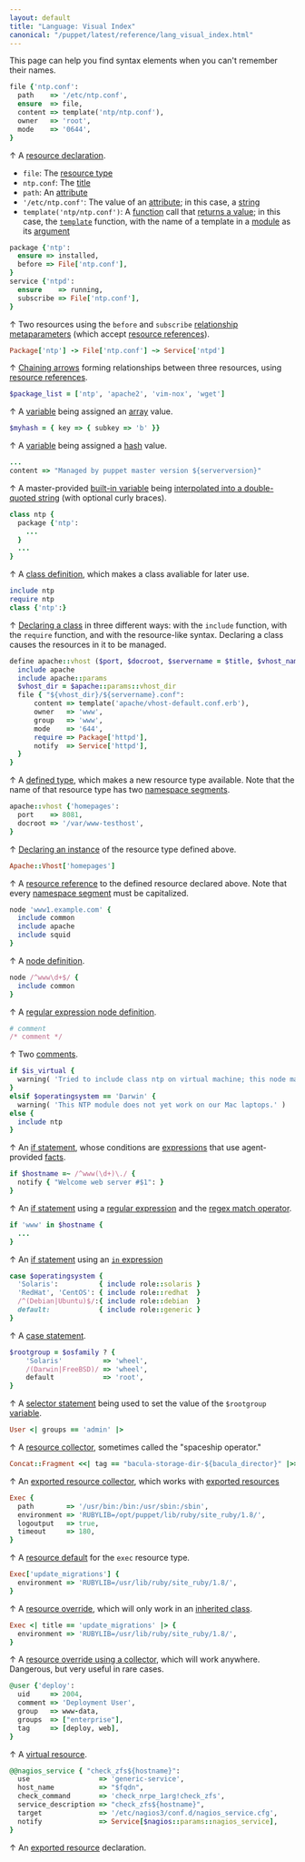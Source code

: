 ```yaml
---
layout: default
title: "Language: Visual Index"
canonical: "/puppet/latest/reference/lang_visual_index.html"
---
```



[resource]: ./lang_resources.html
[type]: ./lang_resources.html#resource-types
[title]: ./lang_resources.html#title
[attribute]: ./lang_resources.html#attributes
[string]: ./lang_data_string.html
[function]: ./lang_functions.html
[rvalue]: ./lang_functions.html#behavior
[template_func]: /guides/templating.html
[module]: modules_fundamentals.html
[argument]: ./lang_functions.html#arguments
[relationship_meta]: ./lang_relationships.html#relationship-metaparameters
[refs]: ./lang_data_resource_reference.html
[chaining]: ./lang_relationships.html#chaining-arrows
[variable]: ./lang_variables.html
[array]: ./lang_data_array.html
[hash]: ./lang_data_hash.html
[interpolation]: ./lang_data_string.html#variable-interpolation
[class_def]: ./lang_classes.html#defining-classes
[class_decl]: ./lang_classes.html#declaring-classes
[defined_type]: ./lang_defined_types.html
[namespace]: ./lang_namespaces.html
[defined_resource]: ./lang_defined_types.html#declaring-an-instance
[node]: ./lang_node_definitions.html
[regex_node]: ./lang_node_definitions.html#regular-expression-names
[comments]: ./lang_comments.html
[if]: ./lang_conditional.html#if-statements
[expressions]: ./lang_expressions.html
[built_in]: ./lang_variables.html#facts-and-built-in-variables
[facts]: ./lang_variables.html#facts
[regex]: ./lang_data_regexp.html
[regex_match]: ./lang_expressions.html#regex-match
[in]: ./lang_expressions.html#in
[case]: ./lang_conditional.html#case-statements
[selector]: ./lang_conditional.html#selectors
[collector]: ./lang_collectors.html
[export_collector]: ./lang_collectors.html#exported-resource-collectors
[export]: ./lang_exported.html
[defaults]: ./lang_defaults.html
[override]: ./lang_classes.html#overriding-resource-attributes
[inherits]: ./lang_classes.html#inheritance
[coll_override]: ./lang_resources_advanced.html#amending-attributes-with-a-collector
[virtual]: ./lang_virtual.html

This page can help you find syntax elements when you can't remember their names.


~~~ ruby
file {'ntp.conf':
  path    => '/etc/ntp.conf',
  ensure  => file,
  content => template('ntp/ntp.conf'),
  owner   => 'root',
  mode    => '0644',
}
~~~

↑ A [resource declaration][resource].

* `file`: The [resource type][type]
* `ntp.conf`: The [title][]
* `path`: An [attribute][]
* `'/etc/ntp.conf'`: The value of an [attribute][]; in this case, a [string][]
* `template('ntp/ntp.conf')`: A [function][] call that [returns a value][rvalue]; in this case, the [`template`][template_func] function, with the name of a template in a [module][] as its [argument][]

~~~ ruby
package {'ntp':
  ensure => installed,
  before => File['ntp.conf'],
}
service {'ntpd':
  ensure    => running,
  subscribe => File['ntp.conf'],
}
~~~

↑ Two resources using the `before` and `subscribe` [relationship metaparameters][relationship_meta] (which accept [resource references][refs]).

~~~ ruby
Package['ntp'] -> File['ntp.conf'] ~> Service['ntpd']
~~~

↑ [Chaining arrows][chaining] forming relationships between three resources, using [resource references][refs].

~~~ ruby
$package_list = ['ntp', 'apache2', 'vim-nox', 'wget']
~~~

↑ A [variable][] being assigned an [array][] value.

~~~ ruby
$myhash = { key => { subkey => 'b' }}
~~~

↑ A [variable][] being assigned a [hash][] value.

~~~ ruby
...
content => "Managed by puppet master version ${serverversion}"
~~~

↑ A master-provided [built-in variable][built_in] being [interpolated into a double-quoted string][interpolation] (with optional curly braces).


~~~ ruby
class ntp {
  package {'ntp':
    ...
  }
  ...
}
~~~

↑ A [class definition][class_def], which makes a class avaliable for later use.

~~~ ruby
include ntp
require ntp
class {'ntp':}
~~~

↑ [Declaring a class][class_decl] in three different ways: with the `include` function, with the `require` function, and with the resource-like syntax. Declaring a class causes the resources in it to be managed.


~~~ ruby
define apache::vhost ($port, $docroot, $servername = $title, $vhost_name = '*') {
  include apache
  include apache::params
  $vhost_dir = $apache::params::vhost_dir
  file { "${vhost_dir}/${servername}.conf":
      content => template('apache/vhost-default.conf.erb'),
      owner   => 'www',
      group   => 'www',
      mode    => '644',
      require => Package['httpd'],
      notify  => Service['httpd'],
  }
}
~~~

↑ A [defined type][defined_type], which makes a new resource type available. Note that the name of that resource type has two [namespace segments][namespace].

~~~ ruby
apache::vhost {'homepages':
  port    => 8081,
  docroot => '/var/www-testhost',
}
~~~

↑ [Declaring an instance][defined_resource] of the resource type defined above.

~~~ ruby
Apache::Vhost['homepages']
~~~

↑ A [resource reference][refs] to the defined resource declared above. Note that every [namespace segment][namespace] must be capitalized.

~~~ ruby
node 'www1.example.com' {
  include common
  include apache
  include squid
}
~~~

↑ A [node definition][node].

~~~ ruby
node /^www\d+$/ {
  include common
}
~~~

↑ A [regular expression node definition][regex_node].

~~~ ruby
# comment
/* comment */
~~~

↑ Two [comments][].


~~~ ruby
if $is_virtual {
  warning( 'Tried to include class ntp on virtual machine; this node may be misclassified.' )
}
elsif $operatingsystem == 'Darwin' {
  warning( 'This NTP module does not yet work on our Mac laptops.' )
else {
  include ntp
}
~~~

↑ An [if statement][if], whose conditions are [expressions][] that use agent-provided [facts][].


~~~ ruby
if $hostname =~ /^www(\d+)\./ {
  notify { "Welcome web server #$1": }
}
~~~

↑ An [if statement][if] using a [regular expression][regex] and the [regex match operator][regex_match].

~~~ ruby
if 'www' in $hostname {
  ...
}
~~~

↑ An [if statement][if] using an [`in` expression][in]

~~~ ruby
case $operatingsystem {
  'Solaris':          { include role::solaris }
  'RedHat', 'CentOS': { include role::redhat  }
  /^(Debian|Ubuntu)$/:{ include role::debian  }
  default:            { include role::generic }
}
~~~

↑ A [case statement][case].

~~~ ruby
$rootgroup = $osfamily ? {
    'Solaris'          => 'wheel',
    /(Darwin|FreeBSD)/ => 'wheel',
    default            => 'root',
}
~~~

↑ A [selector statement][selector] being used to set the value of the `$rootgroup` [variable][].

~~~ ruby
User <| groups == 'admin' |>
~~~

↑ A [resource collector][collector], sometimes called the "spaceship operator."

~~~ ruby
Concat::Fragment <<| tag == "bacula-storage-dir-${bacula_director}" |>>
~~~

↑ An [exported resource collector][export_collector], which works with [exported resources][export]

~~~ ruby
Exec {
  path        => '/usr/bin:/bin:/usr/sbin:/sbin',
  environment => 'RUBYLIB=/opt/puppet/lib/ruby/site_ruby/1.8/',
  logoutput   => true,
  timeout     => 180,
}
~~~

↑ A [resource default][defaults] for the `exec` resource type.

~~~ ruby
Exec['update_migrations'] {
  environment => 'RUBYLIB=/usr/lib/ruby/site_ruby/1.8/',
}
~~~

↑ A [resource override][override], which will only work in an [inherited class][inherits].

~~~ ruby
Exec <| title == 'update_migrations' |> {
  environment => 'RUBYLIB=/usr/lib/ruby/site_ruby/1.8/',
}
~~~

↑ A [resource override using a collector][coll_override], which will work anywhere. Dangerous, but very useful in rare cases.


~~~ ruby
@user {'deploy':
  uid     => 2004,
  comment => 'Deployment User',
  group   => www-data,
  groups  => ["enterprise"],
  tag     => [deploy, web],
}
~~~

↑ A [virtual resource][virtual].


~~~ ruby
@@nagios_service { "check_zfs${hostname}":
  use                 => 'generic-service',
  host_name           => "$fqdn",
  check_command       => 'check_nrpe_1arg!check_zfs',
  service_description => "check_zfs${hostname}",
  target              => '/etc/nagios3/conf.d/nagios_service.cfg',
  notify              => Service[$nagios::params::nagios_service],
}
~~~

↑ An [exported resource][export] declaration.

